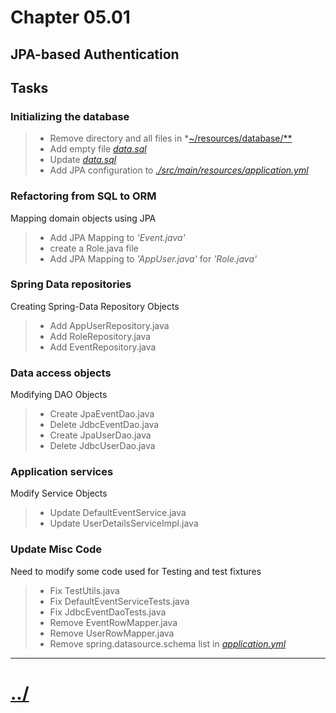 # Chapter 05.01
## JPA-based Authentication

## Tasks

### Initializing the database

>* Remove directory and all files in *[~/resources/database/**](./src/main/resources/)
>* Add empty file *[data.sql](./src/main/resources/data.sql)*
>* Update *[data.sql](./src/main/resources/data.sql)*
>* Add JPA configuration to *[./src/main/resources/application.yml](./src/main/resources/application.yml)*

### Refactoring from SQL to ORM

Mapping domain objects using JPA

>* Add JPA Mapping to *'Event.java'*
>* create a Role.java file
>* Add JPA Mapping to *'AppUser.java'* for *'Role.java'*

### Spring Data repositories
Creating Spring-Data Repository Objects

>* Add AppUserRepository.java
>* Add RoleRepository.java
>* Add EventRepository.java

### Data access objects
Modifying DAO Objects

>* Create JpaEventDao.java
>* Delete JdbcEventDao.java
>* Create JpaUserDao.java
>* Delete JdbcUserDao.java

### Application services
Modify Service Objects

>* Update DefaultEventService.java
>* Update UserDetailsServiceImpl.java

### Update Misc Code
Need to modify some code used for Testing and test fixtures

>* Fix TestUtils.java
>* Fix DefaultEventServiceTests.java
>* Fix JdbcEventDaoTests.java
>* Remove EventRowMapper.java
>* Remove UserRowMapper.java
>* Remove spring.datasource.schema list in *[application.yml](./src/main/resources/application.yml)*


---

# [../](../)
